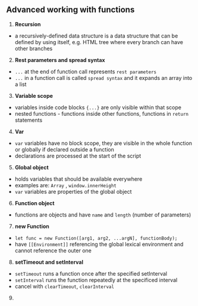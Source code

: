 ## Advanced working with functions
1. **Recursion**
- a recursively-defined data structure is a data structure that can be defined by using itself, e.g. HTML tree where every branch can have other branches
2. **Rest parameters and spread syntax**
- `...` at the end of function call represents `rest parameters`
- `...` in a function call is called `spread syntax` and it expands an array into a list
3. **Variable scope**
- variables inside code blocks `{...}` are only visible within that scope
- nested functions - functions inside other functions, functions in `return` statements
4. **Var**
- `var` variables have no block scope, they are visible in the whole function or globally if declared outside a function
- declarations are processed at the start of the script
5. **Global object**
- holds variables that should be available everywhere
- examples are: `Array` , `window.innerHeight`
- `var` variables are properties of the global object
6. **Function object**
- functions are objects and have `name` and `length` (number of parameters)
7. **new Function**
- `let func = new Function([arg1, arg2, ...argN], functionBody);`
- have `[[Environment]]` referencing the global lexical environment and cannot reference the outer one
8. **setTimeout and setInterval**
- `setTimeout` runs a function once after the specified setInterval
- `setInterval` runs the function repeatedly at the specificed interval
- cancel with `clearTimeout`, `clearInterval`
9. 
